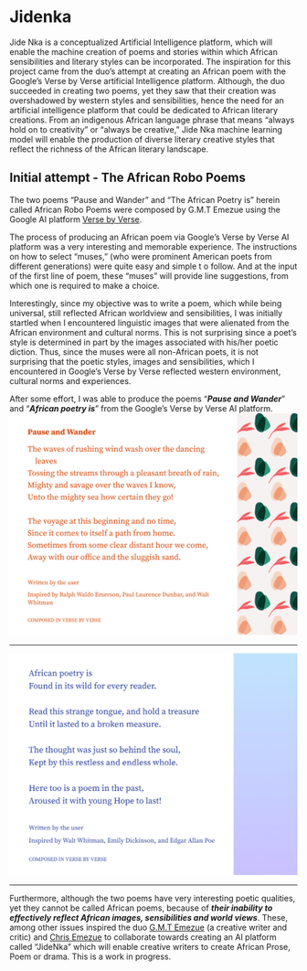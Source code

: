 # Jidenka
Jide Nka is a conceptualized Artificial Intelligence platform, which will enable the machine creation of poems and stories within which African sensibilities and literary styles can be incorporated. The inspiration for this project came from the duo’s attempt at creating an African poem with the Google’s Verse by Verse artificial Intelligence platform. Although, the duo succeeded in creating two poems, yet they saw that their creation was overshadowed by western styles and sensibilities, hence the need for an artificial intelligence platform that could be dedicated to African literary creations. From an indigenous African language phrase that means “always hold on to creativity” or “always be creative,” Jide Nka machine learning model will enable the production of diverse literary creative styles that reflect the richness of the African literary landscape.


## Initial attempt - The African Robo Poems 

The two poems “Pause and Wander” and “The African Poetry is” herein called African Robo Poems  were composed by G.M.T Emezue using the Google AI platform [Verse by Verse](https://sites.research.google/versebyverse/). 

The process of producing an African poem via Google’s Verse by Verse AI platform was a very interesting and memorable experience. The instructions on how to select “muses,” (who were prominent American poets from different generations) were quite easy and simple t o follow. And at the input of the first line of poem, these “muses” will provide line suggestions, from which one is required to make a choice. 

Interestingly, since my objective was to write a poem, which while being universal, still reflected African worldview and sensibilities, I was initially startled when I encountered linguistic images that were alienated from the African environment and cultural norms. This is not surprising since a poet’s style is determined in part by the images associated with his/her poetic diction. Thus, since the muses were all non-African poets, it is not surprising that the poetic styles, images and sensibilities, which I encountered in Google’s Verse by Verse reflected western environment, cultural norms and experiences.  

After some effort, I was able to produce the poems “***Pause and Wander***” and “***African poetry is***” from the Google’s Verse by Verse AI platform. 
![Pause and Wander](./african-robo-poems/pause_and_wander.png "Pause and Wander")
- - - -
![African poettry is...](./african-robo-poems/african_poetry_is.png "African poetry is...")
- - - -
Furthermore, although the two poems have very interesting poetic qualities, yet they cannot be called African poems, because of ***their inability to effectively reflect African images, sensibilities and world views***. These, among other issues inspired the duo [G.M.T Emezue](https://www.gmtemezue.com/) (a creative writer and critic) and [Chris Emezue](https://mila.quebec/en/person/chris-emezue/) to collaborate towards creating an AI platform called “JideNka” which will enable creative writers to create African Prose, Poem or drama. This is a work in progress.
